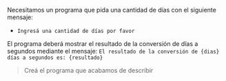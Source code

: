 Necesitamos un programa que pida una cantidad de días con el siguiente mensaje:

 * `Ingresá una cantidad de días por favor`
 

El programa deberá mostrar el resultado de la conversión de días a segundos mediante el mensaje:
`El resultado de la conversión de {dias} días a segundos es: {resultado}`

> Creá el programa que acabamos de describir 

<style>
  .mu-browser {
    display: none;
  }
</style>